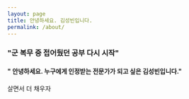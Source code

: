 ```yaml
---
layout: page
title: 안녕하세요. 김성빈입니다.
permalink: /about/
---
```


### "군 복무 중 접어뒀던 공부 다시 시작"

#### " 안녕하세요. 누구에게 인정받는 전문가가 되고 싶은 김성빈입니다."

살면서 더 채우자

